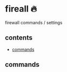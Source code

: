 <!-- omit in toc -->
# fireall 🔥

firewall commands / settings

<!-- omit in toc -->
## contents

- [commands](#commands)

## commands